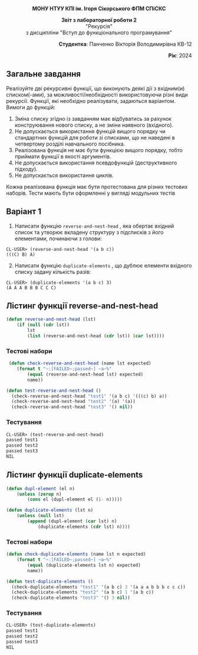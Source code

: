 <p align="center"><b>МОНУ НТУУ КПІ ім. Ігоря Сікорського ФПМ СПіСКС</b></p>

<p align="center">
<b>Звіт з лабораторної роботи 2</b><br/>
"Рекурсія"<br/>
з дисципліни "Вступ до функціонального програмування"
</p>

<p align="right"><b>Студентка</b>: Панченко Вікторія Володимирівна КВ-12</p>
<p align="right"><b>Рік</b>: 2024</p>

## Загальне завдання

Реалізуйте дві рекурсивні функції, що виконують деякі дії з вхідним(и) списком(-ами), за можливості/необхідності використовуючи різні види рекурсії. Функції, які необхідно реалізувати, задаються варіантом. Вимоги до функцій:

1. Зміна списку згідно із завданням має відбуватись за рахунок конструювання нового списку, а не зміни наявного (вхідного).
2. Не допускається використання функцій вищого порядку чи стандартних функцій для роботи зі списками, що не наведені в четвертому розділі навчального посібника.
3. Реалізована функція не має бути функцією вищого порядку, тобто приймати функції в якості аргументів.
4. Не допускається використання псевдофункцій (деструктивного підходу).
5. Не допускається використання циклів.

Кожна реалізована функція має бути протестована для різних тестових наборів. Тести мають бути оформленні у вигляді модульних тестів

## Варіант 1

1. Написати функцію `reverse-and-nest-head` , яка обертає вхідний список та утворює вкладeну структуру з підсписків з його елементами, починаючи з голови:
```
CL-USER> (reverse-and-nest-head '(a b c))
(((C) B) A)
```
2. Написати функцію `duplicate-elements` , що дублює елементи вхідного списку задану кількість разів:
```
CL-USER> (duplicate-elements '(a b c) 3)
(A A A B B B C C C)
```

## Лістинг функції reverse-and-nest-head

```lisp
(defun reverse-and-nest-head (lst)
    (if (null (cdr lst))
        lst
        (list (reverse-and-nest-head (cdr lst)) (car lst))))
```

### Тестові набори

```lisp
 (defun check-reverse-and-nest-head (name lst expected)
    (format t "~:[FAILED~;passed~] ~a~%"
        (equal (reverse-and-nest-head lst) expected)
        name))

(defun test-reverse-and-nest-head ()
  (check-reverse-and-nest-head "test1" '(a b c) '(((c) b) a))
  (check-reverse-and-nest-head "test2" '(a) '(a))
  (check-reverse-and-nest-head "test3" '() nil))
```

### Тестування

```lisp
CL-USER> (test-reverse-and-nest-head)
passed test1
passed test2
passed test3
NIL
```

## Лістинг функції duplicate-elements

```lisp
(defun dupl-element (el n)
    (unless (zerop n)
        (cons el (dupl-element el (1- n)))))

(defun duplicate-elements (lst n)
    (unless (null lst) 
        (append (dupl-element (car lst) n)
            (duplicate-elements (cdr lst) n))))
```

### Тестові набори

```lisp
(defun check-duplicate-elements (name lst n expected)
    (format t "~:[FAILED~;passed~] ~a~%"
        (equal (duplicate-elements lst n) expected)
        name))

(defun test-duplicate-elements ()
  (check-duplicate-elements "test1" '(a b c) 3 '(a a a b b b c c c))
  (check-duplicate-elements "test2" '(a b c) 1 '(a b c))
  (check-duplicate-elements "test3" '() 3 nil))
```

### Тестування

```lisp
CL-USER> (test-duplicate-elements)
passed test1
passed test2
passed test3
NIL
```
